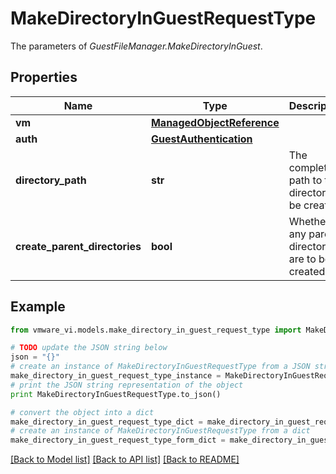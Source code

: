 # MakeDirectoryInGuestRequestType

The parameters of *GuestFileManager.MakeDirectoryInGuest*. 

## Properties
Name | Type | Description | Notes
------------ | ------------- | ------------- | -------------
**vm** | [**ManagedObjectReference**](ManagedObjectReference.md) |  | 
**auth** | [**GuestAuthentication**](GuestAuthentication.md) |  | 
**directory_path** | **str** | The complete path to the directory to be created.  | 
**create_parent_directories** | **bool** | Whether any parent directories are to be created.  | 

## Example

```python
from vmware_vi.models.make_directory_in_guest_request_type import MakeDirectoryInGuestRequestType

# TODO update the JSON string below
json = "{}"
# create an instance of MakeDirectoryInGuestRequestType from a JSON string
make_directory_in_guest_request_type_instance = MakeDirectoryInGuestRequestType.from_json(json)
# print the JSON string representation of the object
print MakeDirectoryInGuestRequestType.to_json()

# convert the object into a dict
make_directory_in_guest_request_type_dict = make_directory_in_guest_request_type_instance.to_dict()
# create an instance of MakeDirectoryInGuestRequestType from a dict
make_directory_in_guest_request_type_form_dict = make_directory_in_guest_request_type.from_dict(make_directory_in_guest_request_type_dict)
```
[[Back to Model list]](../README.md#documentation-for-models) [[Back to API list]](../README.md#documentation-for-api-endpoints) [[Back to README]](../README.md)


